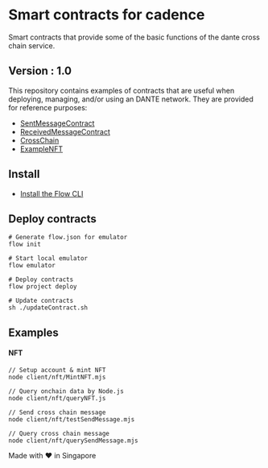 # Smart contracts for cadence
Smart contracts that provide some of the basic functions of the dante cross chain service.

## Version : 1.0

This repository contains examples of contracts that are useful when deploying, managing, and/or using an DANTE network. They are provided for reference purposes:

   * [SentMessageContract](./contracts/SentMessageContract.cdc)
   * [ReceivedMessageContract](./contracts/ReceivedMessageContract.cdc)
   * [CrossChain](./contracts/CrossChain.cdc)
   * [ExampleNFT](./examples/ExampleNFT.cdc)


## Install
* [Install the Flow CLI](https://docs.onflow.org/flow-cli/install/)


## Deploy contracts
```
# Generate flow.json for emulator
flow init

# Start local emulator
flow emulator

# Deploy contracts
flow project deploy

# Update contracts
sh ./updateContract.sh
```

## Examples

#### NFT
```
// Setup account & mint NFT 
node client/nft/MintNFT.mjs

// Query onchain data by Node.js
node client/nft/queryNFT.js
```

```
// Send cross chain message
node client/nft/testSendMessage.mjs

// Query cross chain message
node client/nft/querySendMessage.mjs
```

Made with ❤️ in Singapore
